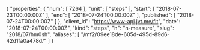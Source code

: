 {
  "properties": {
    "num": [
      7264
    ],
    "unit": [
      "steps"
    ],
    "start": [
      "2018-07-23T00:00:00Z"
    ],
    "end": [
      "2018-07-24T00:00:00Z"
    ],
    "published": [
      "2018-07-24T00:00:00Z"
    ]
  },
  "client_id": "https://www-api.jvt.me/fit",
  "date": "2018-07-24T00:00:00Z",
  "kind": "steps",
  "h": "h-measure",
  "slug": "2018/07/hm0sh",
  "aliases": [
    "/mf2/09ee18de-605d-495d-89d6-42d1fa0a478d/"
  ]
}
